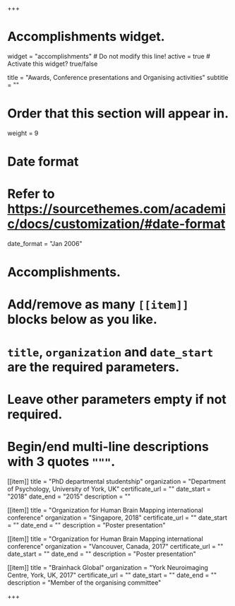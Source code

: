 +++
# Accomplishments widget.
widget = "accomplishments"  # Do not modify this line!
active = true  # Activate this widget? true/false

title = "Awards, Conference presentations and Organising activities"
subtitle = ""

# Order that this section will appear in.
weight = 9

# Date format
#   Refer to https://sourcethemes.com/academic/docs/customization/#date-format
date_format = "Jan 2006"

# Accomplishments.
#   Add/remove as many `[[item]]` blocks below as you like.
#   `title`, `organization` and `date_start` are the required parameters.
#   Leave other parameters empty if not required.
#   Begin/end multi-line descriptions with 3 quotes `"""`.

[[item]]
  title = "PhD departmental studentship"
  organization = "Department of Psychology, University of York, UK"
  certificate_url = ""
  date_start = "2018"
  date_end = "2015"
  description = ""

[[item]]
  title = "Organization for Human Brain Mapping international conference"
  organization = "Singapore, 2018"
  certificate_url = ""
  date_start = ""
  date_end = ""
  description = "Poster presentation"

[[item]]
  title = "Organization for Human Brain Mapping international conference"
  organization = "Vancouver, Canada, 2017"
  certificate_url = ""
  date_start = ""
  date_end = ""
  description = "Poster presentation"

[[item]]
  title = "Brainhack Global"
  organization = "York Neuroimaging Centre, York, UK, 2017"
  certificate_url = ""
  date_start = ""
  date_end = ""
  description = "Member of the organising committee"

+++
